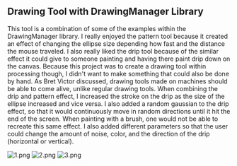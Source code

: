 ## Drawing Tool with DrawingManager Library

This tool is a combination of some of the examples within the DrawingManager library. I really enjoyed the pattern tool because it created an effect of changing the ellipse size depending how fast and the distance the mouse traveled. I also really liked the drip tool because of the similar effect it could give to someone painting and having there paint drip down on the canvas. Because this project was to create a drawing tool within processing though, I didn't want to make something that could also be done by hand. As Bret Victor discussed, drawing tools made on machines should be able to come alive, unlike regular drawing tools. When combining the drip and pattern effect, I increased the stroke on the drip as the size of the ellipse increased and vice versa. I also added a random gaussian to the drip effect, so that it would continuously move in random directions until it hit the end of the screen. When painting with a brush, one would not be able to recreate this same effect. I also added different parameters so that the user could change the amount of noise, color, and the direction of the drip (horizontal or vertical).

![1.png](1.png)
![2.png](2.png)
![3.png](3.png)

